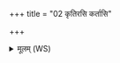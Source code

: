 +++
title = "02 कृतिरसि कर्तासि"

+++
<details><summary>मूलम् (WS)</summary>

कृतिरसि कर्तासि क्रियासम्॥ २ ॥  
वित्तिरसि वेत्तासि विदेयम् ॥ ॥ २ ॥
</details>